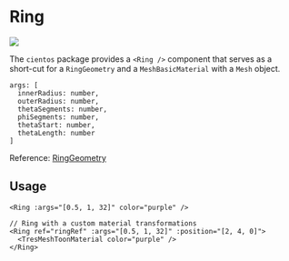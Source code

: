 # Ring <Badge type="warning" text="^1.6.0" />

![](/cientos/ring.png)

The `cientos` package provides a `<Ring />` component that serves as a short-cut for a `RingGeometry` and a `MeshBasicMaterial` with a `Mesh` object.

```
args: [
  innerRadius: number,
  outerRadius: number,
  thetaSegments: number,
  phiSegments: number,
  thetaStart: number,
  thetaLength: number
]
```

Reference: [RingGeometry](https://threejs.org/docs/?q=ring#api/en/geometries/RingGeometry)

## Usage

```vue
<Ring :args="[0.5, 1, 32]" color="purple" />

// Ring with a custom material transformations
<Ring ref="ringRef" :args="[0.5, 1, 32]" :position="[2, 4, 0]">
  <TresMeshToonMaterial color="purple" />
</Ring>
```
